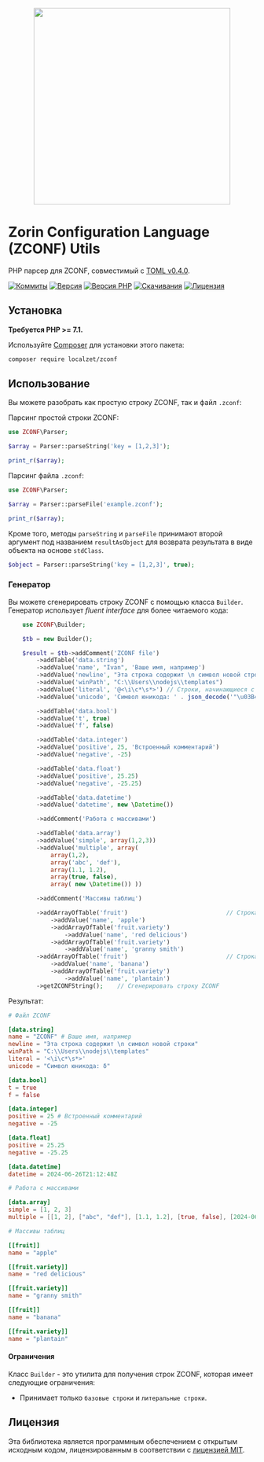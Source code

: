 <p align="center"><a href="https://www.localzet.com" target="_blank">
  <img src="https://cdn.localzet.com/assets/media/logos/ZorinProjectsSP.svg" width="400">
</a></p>




Zorin Configuration Language (ZCONF) Utils
===================

PHP парсер для ZCONF, совместимый с [TOML v0.4.0](https://github.com/toml-lang/toml/releases/tag/v0.4.0).

[![Коммиты](https://img.shields.io/github/commit-activity/t/localzet/zconf?label=%D0%9A%D0%BE%D0%BC%D0%BC%D0%B8%D1%82%D1%8B)](https://github.com/localzet/zconf)
[![Версия](https://img.shields.io/packagist/v/localzet/zconf?label=%D0%92%D0%B5%D1%80%D1%81%D0%B8%D1%8F)](https://packagist.org/packages/localzet/zconf)
[![Версия PHP](https://img.shields.io/packagist/dependency-v/localzet/zconf?label=PHP)](https://packagist.org/packages/localzet/zconf)
[![Скачивания](https://img.shields.io/packagist/dt/localzet/zconf?label=%D0%A1%D0%BA%D0%B0%D1%87%D0%B8%D0%B2%D0%B0%D0%BD%D0%B8%D1%8F)](https://packagist.org/packages/localzet/zconf)
[![Лицензия](https://img.shields.io/github/license/localzet/zconf?label=%D0%9B%D0%B8%D1%86%D0%B5%D0%BD%D0%B7%D0%B8%D1%8F)](https://github.com/localzet/zconf)

Установка
------------
**Требуется PHP >= 7.1.**

Используйте [Composer](http://getcomposer.org/) для установки этого пакета:

```bash
composer require localzet/zconf
```

Использование
-----
Вы можете разобрать как простую строку ZCONF, так и файл `.zconf`:

Парсинг простой строки ZCONF:

```php
use ZCONF\Parser;

$array = Parser::parseString('key = [1,2,3]');

print_r($array);
```

Парсинг файла `.zconf`:

```php
use ZCONF\Parser;

$array = Parser::parseFile('example.zconf');

print_r($array);
```

Кроме того, методы `parseString` и `parseFile` принимают второй аргумент под названием
`resultAsObject` для возврата результата в виде объекта на основе `stdClass`.

```php
$object = Parser::parseString('key = [1,2,3]', true);
```

### Генератор
Вы можете сгенерировать строку ZCONF с помощью класса `Builder`.
Генератор использует *fluent interface* для более читаемого кода:

```php
    use ZCONF\Builder;

    $tb = new Builder();

    $result = $tb->addComment('ZCONF file')
        ->addTable('data.string')
        ->addValue('name', "Ivan", 'Ваше имя, например')
        ->addValue('newline', "Эта строка содержит \n символ новой строки")
        ->addValue('winPath', "C:\\Users\\nodejs\\templates")
        ->addValue('literal', '@<\i\c*\s*>') // Строки, начинающиеся с '@'.
        ->addValue('unicode', 'Символ юникода: ' . json_decode('"\u03B4"'))

        ->addTable('data.bool')
        ->addValue('t', true)
        ->addValue('f', false)

        ->addTable('data.integer')
        ->addValue('positive', 25, 'Встроенный комментарий')
        ->addValue('negative', -25)

        ->addTable('data.float')
        ->addValue('positive', 25.25)
        ->addValue('negative', -25.25)

        ->addTable('data.datetime')
        ->addValue('datetime', new \Datetime())

        ->addComment('Работа с массивами')

        ->addTable('data.array')
        ->addValue('simple', array(1,2,3))
        ->addValue('multiple', array(
            array(1,2),
            array('abc', 'def'),
            array(1.1, 1.2),
            array(true, false),
            array( new \Datetime()) ))

        ->addComment('Массивы таблиц')

        ->addArrayOfTable('fruit')                            // Строка
            ->addValue('name', 'apple')
            ->addArrayOfTable('fruit.variety')
                ->addValue('name', 'red delicious')
            ->addArrayOfTable('fruit.variety')
                ->addValue('name', 'granny smith')
        ->addArrayOfTable('fruit')                            // Строка
            ->addValue('name', 'banana')
            ->addArrayOfTable('fruit.variety')
                ->addValue('name', 'plantain')
        ->getZCONFString();    // Сгенерировать строку ZCONF
```
Результат:

```toml
# Файл ZCONF

[data.string]
name = "ZCONF" # Ваше имя, например
newline = "Эта строка содержит \n символ новой строки"
winPath = "C:\\Users\\nodejs\\templates"
literal = '<\i\c*\s*>'
unicode = "Символ юникода: δ"

[data.bool]
t = true
f = false

[data.integer]
positive = 25 # Встроенный комментарий
negative = -25

[data.float]
positive = 25.25
negative = -25.25

[data.datetime]
datetime = 2024-06-26T21:12:48Z

# Работа с массивами

[data.array]
simple = [1, 2, 3]
multiple = [[1, 2], ["abc", "def"], [1.1, 1.2], [true, false], [2024-06-26T21:12:48Z]]

# Массивы таблиц

[[fruit]]
name = "apple"

[[fruit.variety]]
name = "red delicious"

[[fruit.variety]]
name = "granny smith"

[[fruit]]
name = "banana"

[[fruit.variety]]
name = "plantain"
```
#### Ограничения
Класс  `Builder` - это утилита для получения строк ZCONF, которая имеет следующие ограничения:
* Принимает только `базовые строки` и `литеральные строки`.

## Лицензия

Эта библиотека является программным обеспечением с открытым исходным кодом, лицензированным в соответствии с
[лицензией MIT](http://opensource.org/licenses/MIT).
